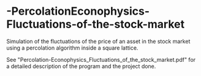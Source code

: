 # -PercolationEconophysics-Fluctuations-of-the-stock-market
Simulation of the fluctuations of the price of an asset in the stock market using a percolation algorithm inside a square lattice.

See "Percolation-Econophysics_Fluctuations_of_the_stock_market.pdf" for a detailed description of the program and the project done.
